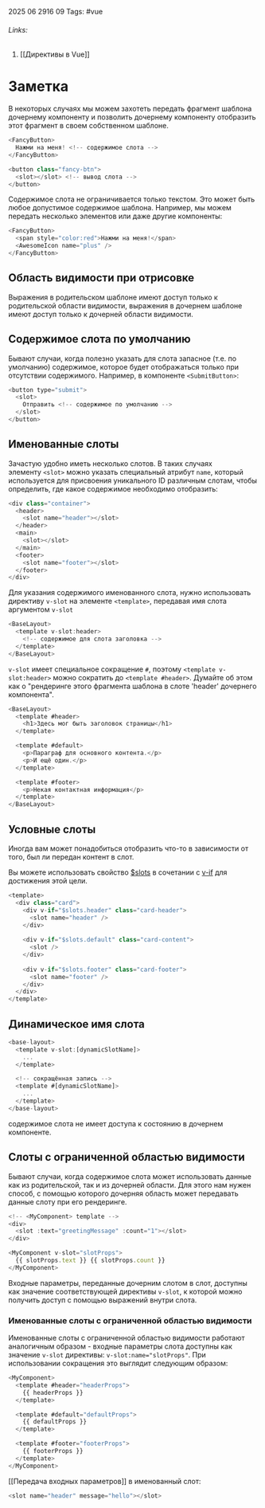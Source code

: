 2025 06 2916 09
Tags: #vue 
###### Links: 
1) [[Директивы в Vue]]
# Заметка
В некоторых случаях мы можем захотеть передать фрагмент шаблона дочернему компоненту и позволить дочернему компоненту отобразить этот фрагмент в своем собственном шаблоне.
```js
<FancyButton>
  Нажми на меня! <!-- содержимое слота -->
</FancyButton>

<button class="fancy-btn">
  <slot></slot> <!-- вывод слота -->
</button>
```
Содержимое слота не ограничивается только текстом. Это может быть любое допустимое содержимое шаблона. Например, мы можем передать несколько элементов или даже другие компоненты:
```js
<FancyButton>
  <span style="color:red">Нажми на меня!</span>
  <AwesomeIcon name="plus" />
</FancyButton>
```
## Область видимости при отрисовке
Выражения в родительском шаблоне имеют доступ только к родительской области видимости, выражения в дочернем шаблоне имеют доступ только к дочерней области видимости.
## Содержимое слота по умолчанию
Бывают случаи, когда полезно указать для слота запасное (т.е. по умолчанию) содержимое, которое будет отображаться только при отсутствии содержимого. Например, в компоненте `<SubmitButton>`:
```js
<button type="submit">
  <slot>
    Отправить <!-- содержимое по умолчанию -->
  </slot>
</button>
```
## Именованные слоты
Зачастую удобно иметь несколько слотов. В таких случаях элементу `<slot>` можно указать специальный атрибут `name`, который используется для присвоения уникального ID различным слотам, чтобы определить, где какое содержимое необходимо отобразить:
```js
<div class="container">
  <header>
    <slot name="header"></slot>
  </header>
  <main>
    <slot></slot>
  </main>
  <footer>
    <slot name="footer"></slot>
  </footer>
</div>
```
Для указания содержимого именованного слота, нужно использовать директиву `v-slot` на элементе `<template>`, передавая имя слота аргументом `v-slot`
```js
<BaseLayout>
  <template v-slot:header>
    <!-- содержимое для слота заголовка -->
  </template>
</BaseLayout>
```
`v-slot` имеет специальное сокращение `#`, поэтому `<template v-slot:header>` можно сократить до `<template #header>`. Думайте об этом как о "рендеринге этого фрагмента шаблона в слоте 'header' дочернего компонента".
```js
<BaseLayout>
  <template #header>
    <h1>Здесь мог быть заголовок страницы</h1>
  </template>

  <template #default>
    <p>Параграф для основного контента.</p>
    <p>И ещё один.</p>
  </template>

  <template #footer>
    <p>Некая контактная информация</p>
  </template>
</BaseLayout>
```
## Условные слоты
Иногда вам может понадобиться отобразить что-то в зависимости от того, был ли передан контент в слот.

Вы можете использовать свойство [$slots](https://ru.vuejs.org/api/component-instance.html#slots) в сочетании с [v-if](https://ru.vuejs.org/guide/essentials/conditional.html#v-if) для достижения этой цели.
```js
<template>
  <div class="card">
    <div v-if="$slots.header" class="card-header">
      <slot name="header" />
    </div>
    
    <div v-if="$slots.default" class="card-content">
      <slot />
    </div>
    
    <div v-if="$slots.footer" class="card-footer">
      <slot name="footer" />
    </div>
  </div>
</template>
```
## Динамическое имя слота
```js
<base-layout>
  <template v-slot:[dynamicSlotName]>
    ...
  </template>

  <!-- сокращённая запись -->
  <template #[dynamicSlotName]>
    ...
  </template>
</base-layout>
```

содержимое слота не имеет доступа к состоянию в дочернем компоненте.
## Слоты с ограниченной областью видимости
 Бывают случаи, когда содержимое слота может использовать данные как из родительской, так и из дочерней области. Для этого нам нужен способ, с помощью которого дочерняя область может передавать данные слоту при его рендеринге.
```js
<!-- <MyComponent> template -->
<div>
  <slot :text="greetingMessage" :count="1"></slot>
</div>
```

```js
<MyComponent v-slot="slotProps">
  {{ slotProps.text }} {{ slotProps.count }}
</MyComponent>
```
Входные параметры, переданные дочерним слотом в слот, доступны как значение соответствующей директивы `v-slot`, к которой можно получить доступ с помощью выражений внутри слота.
### Именованные слоты с ограниченной областью видимости
Именованные слоты с ограниченной областью видимости работают аналогичным образом - входные параметры слота доступны как значение `v-slot` директивы: `v-slot:name="slotProps"`. При использовании сокращения это выглядит следующим образом:
```js
<MyComponent>
  <template #header="headerProps">
    {{ headerProps }}
  </template>

  <template #default="defaultProps">
    {{ defaultProps }}
  </template>

  <template #footer="footerProps">
    {{ footerProps }}
  </template>
</MyComponent>

```
[[Передача входных параметров]] в именованный слот:
```js
<slot name="header" message="hello"></slot>
```
